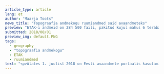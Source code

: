 ```yaml
---
article_type: article
lang: et
author: "Maarja Toots"
news_title: "Topograafia andmekogu ruumiandmed said avaandmeteks"
preview: "ETAK-i andmeid on 284 500 faili, pakitud kujul mahus 6 terabaiti, millest 4,24 terabaiti moodustavad ortofotod, 1,7 terabaiti kõrgusandmed ja 60 gigabaiti Eesti põhikaart ning ETAK-i tuumandmed. Vektorgraafikas ETAK-i tuumandmed on allalaaditavad nii teemade kaupa kihtidena kui ka kogu andmestik terve Eesti ulatuses ühes failis."
submitted: 2018/08/01
preview_img: default.PNG
tags:
  - geography
  - "topograafia andmekogu"
  - ETAK
  - ruumiandmed
text: "<p>Alates 1. juulist 2018 on Eesti avaandmete portaalis kasutamiseks kättesaadavad Maa-ameti Eesti topograafia andmekogu (ETAK) ruumiandmed.</p><p>ETAKi andmekogu sisaldab 284 500 faili (pakitud kujul mahus 6 TB), millest 4,24 TB moodustavad ortofotod, 1,7 TB kõrgusandmed ning lisaks 60 GB Eesti põhikaart ja ETAKi tuumandmed. Vektorgraafikas ETAKi tuumandmed on allalaaditavad nii teemade kaupa kihtidena kui ka ühe failina kogu andmestikuga terve Eesti kohta. Ortofotosid, kõrgusandmeid ja kaarte on suure mahukuse tõttu esialgu võimalik alla laadida vaid kaardilehtede kaupa, katastripiirid aga nii kogu Eesti kui ka maakondade kaupa.</p>><p>Andmeid saab alla laadida Maa-ameti <a href=\"https://geoportaal.maaamet.ee/est/Andmete-tellimine/Avaandmed-p487.html\" rel=\"nofollow\">geoportaali avaandmete lehe kaudu</a>. Maa-ameti ruumiandmeid saab endiselt kasutada ka allalaadimata kaardirakenduste ning avalike WMS teenuste kaudu. Maa-ameti ruumiandmeid saab endiselt kasutada ka kaardirakenduste ning avalike WMS teenuste kaudu ilma, et peaks neid selleks eraldi alla laadima. Täpsem info on leitav <a href=\"https://www.maaamet.ee/et/uudised/eesti-topograafia-andmekogu-andmed-katastripiirid-ja-kitsenduste-mojualad-muutusid\" rel=\"nofollow\">Maa-ameti kodulehelt</a></p><p>Juhul, kui ka teie organisatsioonil on avaandmete teemal uudiseid, siis kirjutage sellest aadressil <a href=\"mailto:maarja@okee.ee\" rel=\"nofollow\">maarja@okee.ee</a> ning me kajastame seda hea meelega opendata.riik.ee uudiste rubriigis!</p>"
---
```

